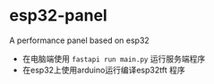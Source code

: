 # esp32-panel
A performance panel based on esp32

- 在电脑端使用 `fastapi run main.py` 运行服务端程序
- 在esp32上使用arduino运行编译esp32tft 程序
